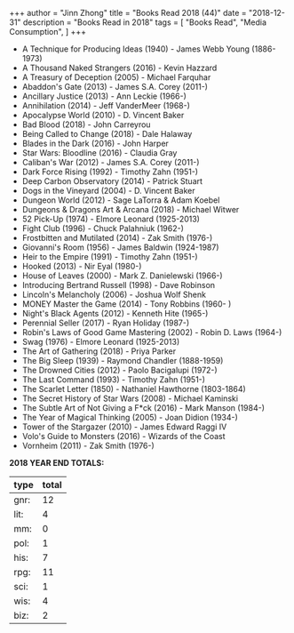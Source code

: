 +++ 
author = "Jinn Zhong" 
title = "Books Read 2018 (44)" 
date = "2018-12-31" 
description = "Books Read in 2018"
tags = [
    "Books Read",
    "Media Consumption",
]
+++

* A Technique for Producing Ideas (1940) - James Webb Young (1886-1973)
* A Thousand Naked Strangers (2016) - Kevin Hazzard
* A Treasury of Deception (2005) - Michael Farquhar
* Abaddon's Gate (2013) - James S.A. Corey (2011-)
* Ancillary Justice (2013) - Ann Leckie (1966-)
* Annihilation (2014) - Jeff VanderMeer (1968-)
* Apocalypse World (2010) - D. Vincent Baker
* Bad Blood (2018) - John Carreyrou
* Being Called to Change (2018) - Dale Halaway
* Blades in the Dark (2016) - John Harper
* Star Wars: Bloodline (2016) - Claudia Gray
* Caliban's War (2012) - James S.A. Corey (2011-)
* Dark Force Rising (1992) - Timothy Zahn (1951-)
* Deep Carbon Observatory (2014) - Patrick Stuart
* Dogs in the Vineyard (2004) - D. Vincent Baker
* Dungeon World (2012) - Sage LaTorra & Adam Koebel
* Dungeons & Dragons Art & Arcana (2018) - Michael Witwer
* 52 Pick-Up (1974) - Elmore Leonard (1925-2013)
* Fight Club (1996) - Chuck Palahniuk (1962-)
* Frostbitten and Mutilated (2014) - Zak Smith (1976-)
* Giovanni's Room (1956) - James Baldwin (1924-1987)
* Heir to the Empire (1991) - Timothy Zahn (1951-)
* Hooked (2013) - Nir Eyal (1980-)
* House of Leaves (2000) - Mark Z. Danielewski (1966-)
* Introducing Bertrand Russell (1998) - Dave Robinson
* Lincoln's Melancholy (2006) - Joshua Wolf Shenk
* MONEY Master the Game (2014) - Tony Robbins (1960- )
* Night's Black Agents (2012) - Kenneth Hite (1965-)
* Perennial Seller (2017) - Ryan Holiday (1987-)
* Robin's Laws of Good Game Mastering (2002) - Robin D. Laws (1964-)
* Swag (1976) - Elmore Leonard (1925-2013)
* The Art of Gathering (2018) - Priya Parker
* The Big Sleep (1939) - Raymond Chandler (1888-1959)
* The Drowned Cities (2012) - Paolo Bacigalupi (1972-)
* The Last Command (1993) - Timothy Zahn (1951-)
* The Scarlet Letter (1850) - Nathaniel Hawthorne (1803-1864)
* The Secret History of Star Wars (2008) - Michael Kaminski
* The Subtle Art of Not Giving a F*ck (2016) - Mark Manson (1984-)
* The Year of Magical Thinking (2005) - Joan Didion (1934-)
* Tower of the Stargazer (2010) - James Edward Raggi IV
* Volo's Guide to Monsters (2016) - Wizards of the Coast
* Vornheim (2011) - Zak Smith (1976-)

**2018 YEAR END TOTALS:**

|type|total|
|---|---|
|gnr:| 12|
|lit:| 4|
|mm:| 0|
|pol:| 1|
|his:| 7|
|rpg:| 11|
|sci:| 1|
|wis:| 4|
|biz:| 2|
